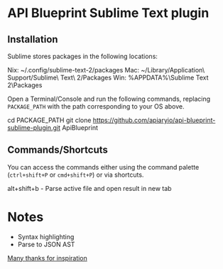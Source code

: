 # API Blueprint Sublime Text plugin

## Installation

Sublime stores packages in the following locations:

  Nix: ~/.config/sublime-text-2/packages
  Mac: ~/Library/Application\ Support/Sublime\ Text\ 2/Packages
  Win: %APPDATA%\Sublime Text 2\Packages

Open a Terminal/Console and run the following commands, replacing `PACKAGE_PATH` with the path corresponding to your OS above.

  cd PACKAGE_PATH
  git clone https://github.com/apiaryio/api-blueprint-sublime-plugin.git ApiBlueprint

## Commands/Shortcuts

You can access the commands either using the command palette (`ctrl+shift+P` or `cmd+shift+P`) or via shortcuts.

  alt+shift+b - Parse active file and open result in new tab 

# Notes

- Syntax highlighting
- Parse to JSON AST

[Many thanks for inspiration](http://xavura.github.com/CoffeeScript-Sublime-Plugin)
